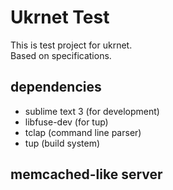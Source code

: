 # Ukrnet Test

This is test project for ukrnet.  
Based on specifications.

## dependencies

* sublime text 3 (for development)
* libfuse-dev (for tup)
* tclap (command line parser)
* tup (build system)

## memcached-like server
